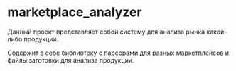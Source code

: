 # marketplace_analyzer

Данный проект представляет собой систему для анализа рынка какой-либо продукции.

Содержит в себе библиотеку с парсерами для разных маркетплейсов и файлы заготовки для анализа продукции.
